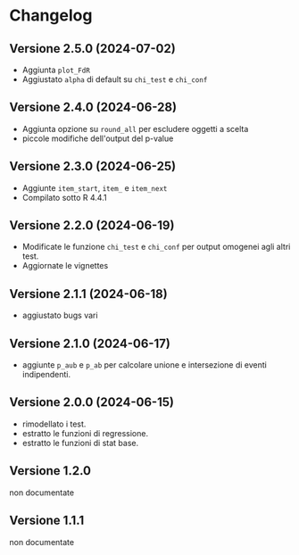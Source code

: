 # Changelog

## Versione 2.5.0 (2024-07-02)

- Aggiunta `plot_FdR`
- Aggiustato `alpha` di default su `chi_test` e `chi_conf`

## Versione 2.4.0 (2024-06-28)

- Aggiunta opzione su `round_all` per escludere oggetti a scelta
- piccole modifiche dell'output del p-value

## Versione 2.3.0 (2024-06-25)

- Aggiunte `item_start`, `item_` e `item_next`  
- Compilato sotto R 4.4.1

## Versione 2.2.0 (2024-06-19)

- Modificate le funzione `chi_test` e `chi_conf` per output omogenei agli altri test.
- Aggiornate le vignettes

## Versione 2.1.1 (2024-06-18)

- aggiustato bugs vari

## Versione 2.1.0 (2024-06-17)

- aggiunte `p_aub` e `p_ab` per calcolare unione e intersezione di eventi indipendenti.

## Versione 2.0.0 (2024-06-15)

- rimodellato i test.
- estratto le funzioni di regressione.
- estratto le funzioni di stat base.

## Versione 1.2.0

non documentate

## Versione 1.1.1

non documentate
